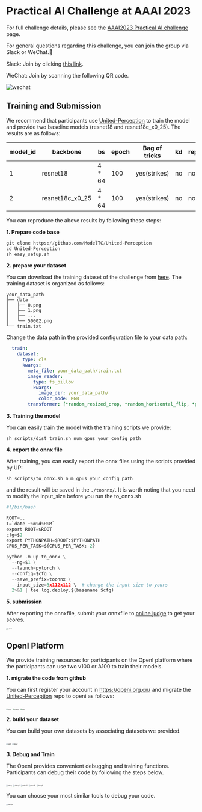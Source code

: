 # Practical AI Challenge at AAAI 2023
For full challenge details, please see the [AAAI2023 Practical AI challenge](https://practical-dl.sensecore.cn/#/intro) page.

For general questions regarding this challenge, you can join the group via Slack or WeChat.🤗

Slack: Join by clicking [this link](https://join.slack.com/t/w1666859556-fgw388026/shared_invite/zt-1iyl8cqq8-PnRCgvLEht9oVr9tA4KMmg).

WeChat: Join by scanning the following QR code.

![wechat](https://github.com/ModelTC/AAAI2023_EAMPD/blob/master/figs/wechat.png)

## Training and Submission

We recommend that participants use [United-Perception](https://github.com/ModelTC/United-Perception/tree/main/up) to train the model and provide two baseline models (resnet18 and resnet18c_x0_25). The results are as follows:

| model_id | backbone        | bs     | epoch | Bag of tricks | kd   | rep(type) | eql  | top1 (test1w) |
| -------- | --------------- | ------ | ----- | ------------- | ---- | --------- | ---- | ------------- |
| 1        | resnet18        | 4 * 64 | 100   | yes(strikes)  | no   | no        | yes  | 88.09         |
| 2        | resnet18c_x0_25 | 4 * 64 | 100   | yes(strikes)  | no   | no        | yes  | 87.01         |

You can reproduce the above results by following these steps:

**1. Prepare code base**

```python
git clone https://github.com/ModelTC/United-Perception
cd United-Perception
sh easy_setup.sh
```

**2. prepare your dataset**

You can download the training dataset of the challenge from [here](https://practical-dl.sensecore.cn/#/competitions). The training dataset is organized as follows:

```
your_data_path
├── data
│   ├── 0.png
│   ├── 1.png
│   ├── ...
│   └── 50002.png
└── train.txt
```

Change the data path in the provided configuration file to your data path:

```yaml
  train:
    dataset:
      type: cls
      kwargs:
        meta_file: your_data_path/train.txt
        image_reader:
          type: fs_pillow
          kwargs:
            image_dir: your_data_path/
            color_mode: RGB
        transformer: [*random_resized_crop, *random_horizontal_flip, *pil_color_jitter,*to_tensor, *normalize]
```

**3. Training the model**

You can easily train the model with the training scripts we provide:

```
sh scripts/dist_train.sh num_gpus your_config_path
```

**4. export the onnx file**

After training, you can easily export the onnx files using the scripts provided by UP:

```
sh scripts/to_onnx.sh num_gpus your_config_path
```

and the result will be saved in the `./toonnx/`.  It is worth noting that you need to modify the input_size before you run the to_onnx.sh

```python
#!/bin/bash

ROOT=..
T=`date +%m%d%H%M`
export ROOT=$ROOT
cfg=$2
export PYTHONPATH=$ROOT:$PYTHONPATH
CPUS_PER_TASK=${CPUS_PER_TASK:-2}

python -m up to_onnx \
  --ng=$1 \
  --launch=pytorch \
  --config=$cfg \
  --save_prefix=toonnx \
  --input_size=3x112x112 \  # change the input size to yours
  2>&1 | tee log.deploy.$(basename $cfg) 
```

**5. submission**

After exporting the onnxfile, submit your onnxfile to [online judge](https://practical-dl.sensecore.cn/#/onlineJudge) to get your scores.

<img src="https://github.com/ModelTC/AAAI2023_EAMPD/blob/master/figs/submit.png" alt="submit" style="zoom:25%;" />

## OpenI Platform

We provide training resources for participants on the OpenI platform where the participants can use two v100 or A100 to train their models.

**1. migrate the code from github**

You can first register your account in https://openi.org.cn/ and migrate the  [United-Perception](https://github.com/ModelTC/United-Perception/tree/main/up)  repo to openi as follows:

<img src="https://github.com/ModelTC/AAAI2023_EAMPD/blob/master/figs/home.png" alt="home" style="zoom:25%;" />

<img src="https://github.com/ModelTC/AAAI2023_EAMPD/blob/master/figs/migrate.png" alt="migrate" style="zoom:25%;" />

<img src="https://github.com/ModelTC/AAAI2023_EAMPD/blob/master/figs/repo.png" alt="repo" style="zoom:25%;" />

**2. build your dataset**

You can build your own datasets by associating datasets we provided.

<img src="https://github.com/ModelTC/AAAI2023_EAMPD/blob/master/figs/data1.png" alt="data1" style="zoom:25%;" />

<img src="https://github.com/ModelTC/AAAI2023_EAMPD/blob/master/figs/data2.png" alt="data2" style="zoom:25%;" />

**3. Debug and Train**

The OpenI provides convenient debugging and training functions. Participants can debug their code by following the steps below.

<img src="https://github.com/ModelTC/AAAI2023_EAMPD/blob/master/figs/debug.png" alt="debug" style="zoom:25%;" />

<img src="https://github.com/ModelTC/AAAI2023_EAMPD/blob/master/figs/debug2.png" alt="debug2" style="zoom:25%;" />

<img src="https://github.com/ModelTC/AAAI2023_EAMPD/blob/master/figs/debug3.png" alt="debug3" style="zoom:25%;" />

<img src="https://github.com/ModelTC/AAAI2023_EAMPD/blob/master/figs/debug4.png" alt="debug4" style="zoom:25%;" />

<img src="https://github.com/ModelTC/AAAI2023_EAMPD/blob/master/figs/debug5.png" alt="debug4" style="zoom:25%;" />

You can choose your most similar tools to debug your code.

<img src="https://github.com/ModelTC/AAAI2023_EAMPD/blob/master/figs/debug6.png" alt="debug4" style="zoom:25%;" />
